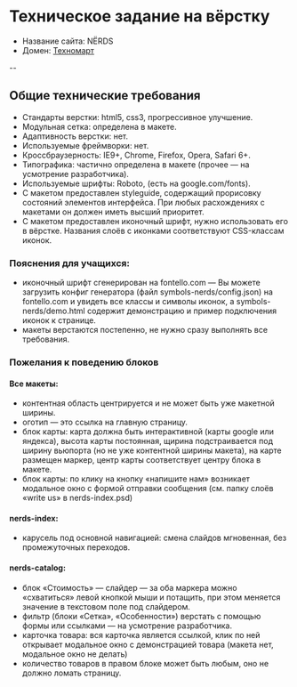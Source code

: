 # Техническое задание на вёрстку

* Название сайта: NЁRDS
* Домен: [Техномарт](http://rapt0p7.github.io/nerds/)

--

## Общие технические требования

* Стандарты верстки: html5, css3, прогрессивное улучшение.
* Модульная сетка: определена в макете.
* Адаптивность верстки: нет.
* Используемые фреймворки: нет.
* Кроссбраузерность: IE9+, Chrome, Firefox, Opera, Safari 6+.
* Типографика: частично определена в макете (прочее — на усмотрение разработчика).
* Используемые шрифты: Roboto, (есть на google.com/fonts).
* С макетом предоставлен styleguide, содержащий прорисовку состояний элементов интерфейса. При любых расхождениях с макетами он должен иметь высший приоритет.
* С макетом предоставлен иконочный шрифт, нужно использовать его в вёрстке. Названия слоёв с иконками соответствуют CSS-классам иконок.

### Пояснения для учащихся: 

* иконочный шрифт сгенерирован на fontello.com — Вы можете загрузить конфиг генератора (файл symbols-nerds/config.json) на fontello.com и увидеть все классы и символы иконок, а symbols-nerds/demo.html содержит демонстрацию и пример подключения иконок к странице.
* макеты верстаются постепенно, не нужно сразу выполнять все требования.

### Пожелания к поведению блоков

#### Все макеты:
* контентная область центрируется и не может быть уже макетной ширины.
* оготип — это ссылка на главную страницу.
* блок карты: карта должна быть интерактивной (карты google или яндекса), высота карты постоянная, щирина подстраивается под ширину вьюпорта (но не уже контентной ширины макета), на карте размещен маркер, центр карты соответствует центру блока в макете.
* блок карты: по клику на кнопку «напишите нам» возникает модальное окно с формой отправки сообщения (см. папку слоёв «write us» в nerds-index.psd)

#### nerds-index:
* карусель под основной навигацией: смена слайдов мгновенная, без промежуточных переходов.

#### nerds-catalog:
* блок «Стоимость» — слайдер — за оба маркера можно «схватиться» левой кнопкой мыши и потащить, при этом меняется значение в текстовом поле под слайдером.
* фильтр (блоки «Сетка», «Особенности») верстать с помощью формы или ссылками — на усмотрение разработчика.
* карточка товара: вся карточка является ссылкой, клик по ней открывает модальное окно с демонстрацией товара (макета нет, модальное окно не делать)
* количество товаров в правом блоке может быть любым, оно не должно ломать страницу.
